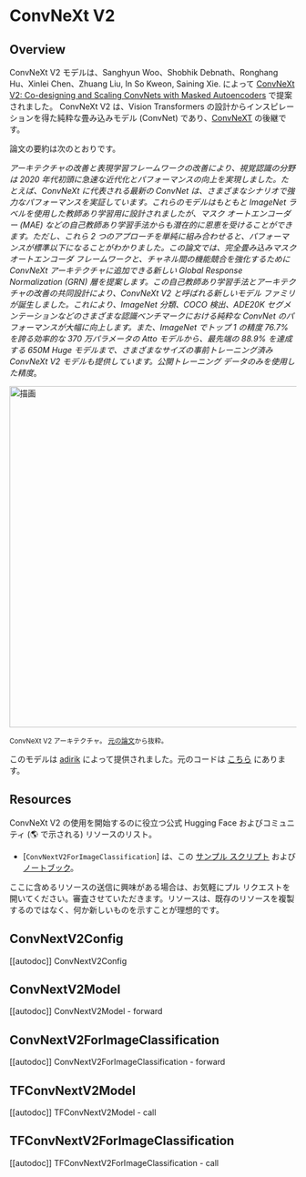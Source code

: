 <!--Copyright 2023 The HuggingFace Team. All rights reserved.

Licensed under the Apache License, Version 2.0 (the "License"); you may not use this file except in compliance with
the License. You may obtain a copy of the License at

http://www.apache.org/licenses/LICENSE-2.0

Unless required by applicable law or agreed to in writing, software distributed under the License is distributed on
an "AS IS" BASIS, WITHOUT WARRANTIES OR CONDITIONS OF ANY KIND, either express or implied. See the License for the
specific language governing permissions and limitations under the License.

⚠️ Note that this file is in Markdown but contain specific syntax for our doc-builder (similar to MDX) that may not be
rendered properly in your Markdown viewer.

-->

# ConvNeXt V2

## Overview

ConvNeXt V2 モデルは、Sanghyun Woo、Shobhik Debnath、Ronghang Hu、Xinlei Chen、Zhuang Liu, In So Kweon, Saining Xie. によって [ConvNeXt V2: Co-designing and Scaling ConvNets with Masked Autoencoders](https://arxiv.org/abs/2301.00808) で提案されました。
ConvNeXt V2 は、Vision Transformers の設計からインスピレーションを得た純粋な畳み込みモデル (ConvNet) であり、[ConvNeXT](convnext) の後継です。

論文の要約は次のとおりです。

*アーキテクチャの改善と表現学習フレームワークの改善により、視覚認識の分野は 2020 年代初頭に急速な近代化とパフォーマンスの向上を実現しました。たとえば、ConvNeXt に代表される最新の ConvNet は、さまざまなシナリオで強力なパフォーマンスを実証しています。これらのモデルはもともと ImageNet ラベルを使用した教師あり学習用に設計されましたが、マスク オートエンコーダー (MAE) などの自己教師あり学習手法からも潜在的に恩恵を受けることができます。ただし、これら 2 つのアプローチを単純に組み合わせると、パフォーマンスが標準以下になることがわかりました。この論文では、完全畳み込みマスク オートエンコーダ フレームワークと、チャネル間の機能競合を強化するために ConvNeXt アーキテクチャに追加できる新しい Global Response Normalization (GRN) 層を提案します。この自己教師あり学習手法とアーキテクチャの改善の共同設計により、ConvNeXt V2 と呼ばれる新しいモデル ファミリが誕生しました。これにより、ImageNet 分類、COCO 検出、ADE20K セグメンテーションなどのさまざまな認識ベンチマークにおける純粋な ConvNet のパフォーマンスが大幅に向上します。また、ImageNet でトップ 1 の精度 76.7% を誇る効率的な 370 万パラメータの Atto モデルから、最先端の 88.9% を達成する 650M Huge モデルまで、さまざまなサイズの事前トレーニング済み ConvNeXt V2 モデルも提供しています。公開トレーニング データのみを使用した精度*。

<img src="https://huggingface.co/datasets/huggingface/documentation-images/resolve/main/convnextv2_architecture.png"
alt="描画" width="600"/>

<small> ConvNeXt V2 アーキテクチャ。 <a href="https://arxiv.org/abs/2301.00808">元の論文</a>から抜粋。</small>

このモデルは [adirik](https://huggingface.co/adirik) によって提供されました。元のコードは [こちら](https://github.com/facebookresearch/ConvNeXt-V2) にあります。

## Resources

ConvNeXt V2 の使用を開始するのに役立つ公式 Hugging Face およびコミュニティ (🌎 で示される) リソースのリスト。

<PipelineTag pipeline="image-classification"/>

- [`ConvNextV2ForImageClassification`] は、この [サンプル スクリプト](https://github.com/huggingface/transformers/tree/main/examples/pytorch/image-classification) および [ノートブック](https://colab.research.google.com/github/huggingface/notebooks/blob/main/examples/image_classification.ipynb)。

ここに含めるリソースの送信に興味がある場合は、お気軽にプル リクエストを開いてください。審査させていただきます。リソースは、既存のリソースを複製するのではなく、何か新しいものを示すことが理想的です。

## ConvNextV2Config

[[autodoc]] ConvNextV2Config

## ConvNextV2Model

[[autodoc]] ConvNextV2Model
    - forward

## ConvNextV2ForImageClassification

[[autodoc]] ConvNextV2ForImageClassification
    - forward

## TFConvNextV2Model

[[autodoc]] TFConvNextV2Model
    - call


## TFConvNextV2ForImageClassification

[[autodoc]] TFConvNextV2ForImageClassification
    - call
